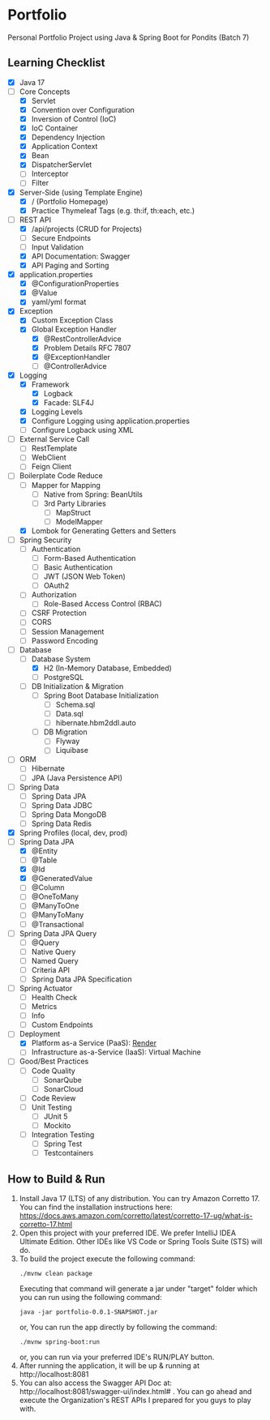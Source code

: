 # Portfolio
Personal Portfolio Project using Java & Spring Boot for Pondits (Batch 7)

## Learning Checklist
- [x] Java 17
- [ ] Core Concepts
    - [x] Servlet
    - [x] Convention over Configuration
    - [x] Inversion of Control (IoC)
    - [x] IoC Container
    - [x] Dependency Injection
    - [x] Application Context
    - [x] Bean
    - [x] DispatcherServlet
    - [ ] Interceptor 
    - [ ] Filter
- [x] Server-Side (using Template Engine)
    - [x] / (Portfolio Homepage)
    - [x] Practice Thymeleaf Tags (e.g. th:if, th:each, etc.)
- [ ] REST API
    - [X] /api/projects (CRUD for Projects)
    - [ ] Secure Endpoints
    - [ ] Input Validation
    - [x] API Documentation: Swagger
    - [x] API Paging and Sorting
- [x] application.properties
  - [x] @ConfigurationProperties
  - [x] @Value
  - [x] yaml/yml format
- [x] Exception
  - [x] Custom Exception Class
  - [x] Global Exception Handler
    - [x] @RestControllerAdvice
    - [x] Problem Details RFC 7807
    - [x] @ExceptionHandler
    - [ ] @ControllerAdvice
- [x] Logging
  - [x] Framework
    - [x] Logback
    - [x] Facade: SLF4J
  - [x] Logging Levels
  - [x] Configure Logging using application.properties
  - [ ] Configure Logback using XML
- [ ] External Service Call
  - [ ] RestTemplate
  - [ ] WebClient
  - [ ] Feign Client
- [ ] Boilerplate Code Reduce
  - [ ] Mapper for Mapping
    - [ ] Native from Spring: BeanUtils
    - [ ] 3rd Party Libraries
      - [ ] MapStruct
      - [ ] ModelMapper
  - [x] Lombok for Generating Getters and Setters
- [ ] Spring Security
  - [ ] Authentication
    - [ ] Form-Based Authentication
    - [ ] Basic Authentication
    - [ ] JWT (JSON Web Token)
    - [ ] OAuth2
  - [ ] Authorization
    - [ ] Role-Based Access Control (RBAC)
  - [ ] CSRF Protection
  - [ ] CORS
  - [ ] Session Management
  - [ ] Password Encoding
- [ ] Database
    - [ ] Database System
      - [x] H2 (In-Memory Database, Embedded)
      - [ ] PostgreSQL
    - [ ] DB Initialization & Migration
      - [ ] Spring Boot Database Initialization
        - [ ] Schema.sql
        - [ ] Data.sql
        - [ ] hibernate.hbm2ddl.auto
      - [ ] DB Migration
        - [ ] Flyway
        - [ ] Liquibase
- [ ] ORM
  - [ ] Hibernate
  - [ ] JPA (Java Persistence API)
- [ ] Spring Data
  - [ ] Spring Data JPA
  - [ ] Spring Data JDBC
  - [ ] Spring Data MongoDB
  - [ ] Spring Data Redis
- [x] Spring Profiles (local, dev, prod)
- [ ] Spring Data JPA
  - [x] @Entity
  - [ ] @Table
  - [x] @Id
  - [x] @GeneratedValue
  - [ ] @Column
  - [ ] @OneToMany
  - [ ] @ManyToOne
  - [ ] @ManyToMany
  - [ ] @Transactional
- [ ] Spring Data JPA Query
  - [ ] @Query
  - [ ] Native Query
  - [ ] Named Query
  - [ ] Criteria API
  - [ ] Spring Data JPA Specification
- [ ] Spring Actuator
  - [ ] Health Check
  - [ ] Metrics
  - [ ] Info
  - [ ] Custom Endpoints
- [ ] Deployment
  - [x] Platform as-a Service (PaaS): [Render](https://portfolio-6nv7.onrender.com/)
  - [ ] Infrastructure as-a-Service (IaaS): Virtual Machine
- [ ] Good/Best Practices
  - [ ] Code Quality
    - [ ] SonarQube
    - [ ] SonarCloud
  - [ ] Code Review
  - [ ] Unit Testing
    - [ ] JUnit 5
    - [ ] Mockito
  - [ ] Integration Testing
    - [ ] Spring Test
    - [ ] Testcontainers

## How to Build & Run
1. Install Java 17 (LTS) of any distribution. You can try Amazon Corretto 17. You can find the installation instructions here: https://docs.aws.amazon.com/corretto/latest/corretto-17-ug/what-is-corretto-17.html
2. Open this project with your preferred IDE. We prefer IntelliJ IDEA Ultimate Edition. Other IDEs like VS Code or Spring Tools Suite (STS) will do.
3. To build the project execute the following command:
    ```
    ./mvnw clean package
    ```
   Executing that command will generate a jar under "target" folder which you can run using the following command:
    ```
    java -jar portfolio-0.0.1-SNAPSHOT.jar
    ```
   or, You can run the app directly by following the command:
    ```
    ./mvnw spring-boot:run
    ```
   or, you can run via your preferred IDE's RUN/PLAY button.
4. After running the application, it will be up & running at http://localhost:8081
5. You can also access the Swagger API Doc at: http://localhost:8081/swagger-ui/index.html# . You can go ahead and execute the Organization's REST APIs I prepared for you guys to play with.
